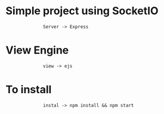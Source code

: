 # Simple project using SocketIO
                  Server -> Express

# View Engine
                  view -> ejs

# To install  
                  instal -> npm install && npm start